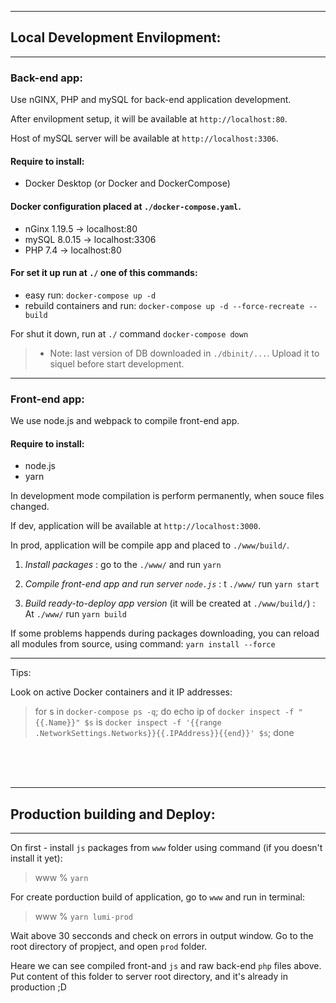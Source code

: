 ********************************

## Local Development Envilopment:

********************************

### Back-end app:

Use nGINX, PHP and mySQL for back-end application development.

After envilopment setup, it will be available at `http://localhost:80`.

Host of mySQL server will be available at `http://localhost:3306`.

#### Require to install:
* Docker Desktop (or Docker and DockerCompose)

#### Docker configuration placed at `./docker-compose.yaml`. 
* nGinx 1.19.5    -> localhost:80
* mySQL 8.0.15    -> localhost:3306
* PHP 7.4         -> localhost:80

#### For set it up run at `./` one of this commands:
* easy run: `docker-compose up -d`
* rebuild containers and run: `docker-compose up -d --force-recreate --build`

For shut it down, run at `./` command `docker-compose down`  

>* Note: last version of DB downloaded in `./dbinit/...`. Upload it to siquel before start development.

********************************

### Front-end app:

We use node.js and webpack to compile front-end app.

#### Require to install:
* node.js
* yarn

In development mode compilation is perform permanently, when souce files changed.

If dev, application will be available at `http://localhost:3000`.

In prod, application will be compile app and placed to `./www/build/`.

1. *Install packages* : go to the `./www/` and run `yarn`

2. *Compile front-end app and run server `node.js`* : t `./www/` run `yarn start`

3. *Build ready-to-deploy app version* (it will be created at `./www/build/`) : At `./www/` run `yarn build`

If some problems happends during packages downloading, you can reload all modules from source, using command: `yarn install --force`



********************************



Tips:

Look on active Docker containers and it IP addresses:
> for s in `docker-compose ps -q`; do echo ip of `docker inspect -f "{{.Name}}" $s` is `docker inspect -f '{{range .NetworkSettings.Networks}}{{.IPAddress}}{{end}}' $s`; done

<br/><br/><br/>
********************************

## Production building and Deploy:

********************************

On first - install `js` packages from `www` folder using command (if you doesn't install it yet):  

> www % `yarn` 

For create porduction build of application, go to `www` and run in terminal:  

> www % `yarn lumi-prod`  

Wait above 30 secconds and check on errors in output window. Go to the root directory of propject, and open `prod` folder.  

Heare we can see compiled front-and `js` and raw back-end `php` files above. Put content of this folder to server root directory, and it's already in production ;D
















